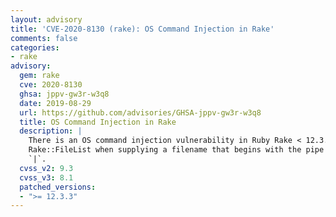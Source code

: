 ```yaml
---
layout: advisory
title: 'CVE-2020-8130 (rake): OS Command Injection in Rake'
comments: false
categories:
- rake
advisory:
  gem: rake
  cve: 2020-8130
  ghsa: jppv-gw3r-w3q8
  date: 2019-08-29
  url: https://github.com/advisories/GHSA-jppv-gw3r-w3q8
  title: OS Command Injection in Rake
  description: |
    There is an OS command injection vulnerability in Ruby Rake < 12.3.3 in
    Rake::FileList when supplying a filename that begins with the pipe character
    `|`.
  cvss_v2: 9.3
  cvss_v3: 8.1
  patched_versions:
  - ">= 12.3.3"
---
```

